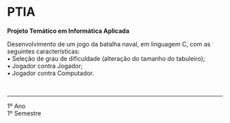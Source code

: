 # PTIA
<b>Projeto Temático em Informática Aplicada</b>

Desenvolvimento de um jogo da batalha naval, em linguagem C, com as seguintes características:<br>
▪ Seleção de grau de dificuldade (alteração do tamanho do tabuleiro);<br>
▪ Jogador contra Jogador;<br>
▪ Jogador contra Computador.<br>

<br>
<hr>
1º Ano<br>
1º Semestre
